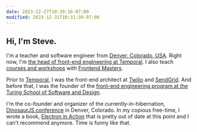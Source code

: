 ```yaml
---
date: 2023-12-27T10:39:16-07:00
modified: 2023-12-31T10:31:39-07:00
---
```


## Hi, I'm Steve.

I'm a teacher and software engineer from [Denver, Colorado, USA](https://en.wikipedia.org/wiki/Denver). Right now, I'm [the head of front-end engineering at Temporal](https://stevekinney.net). I also teach [courses and workshops](/courses) with [Frontend Masters](https://frontendmasters.com/teachers/steve-kinney).

Prior to [Temporal](https://temporal.io), I was the front-end architect at [Twilio](https://twilio.com) and [SendGrid](https://sendgrid.com). And before that, I was the founder of the [front-end engineering program at the Turing School of Software and Design](https://turing.edu/frontend).

I'm the co-founder and organizer of the currently-in-hibernation, [DinosaurJS conference](https://dinosaurjs.org) in Denver, Colorado. In my copious free-time, I wrote a book, [Electron in Action](https://bit.ly/electronjs) that is pretty out of date at this point and I can't recommend anymore. Time is funny like that.
